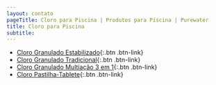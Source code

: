 ```yaml
---
layout: contato
pageTitle: Cloro para Piscina | Produtos para Piscina | Purewater
title: Cloro para Piscina
subtitle: 
---
```



- [Cloro Granulado Estabilizado](cloro-granulado-estabilizado.html){:.btn .btn-link}
- [Cloro Granulado Tradicional](cloro-granulado-tradicional.html){:.btn .btn-link}
- [Cloro Granulado Multiação 3 em 1](cloro-granulado-multiacao.html){:.btn .btn-link}
- [Cloro Pastilha-Tablete](cloro-pastilha-tablete-piscina.html){:.btn .btn-link}


